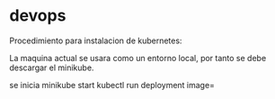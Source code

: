 # devops

Procedimiento para instalacion de kubernetes:

La maquina actual se usara como un entorno local, por tanto se debe descargar el minikube.

se inicia 
minikube start
kubectl run deployment image=
